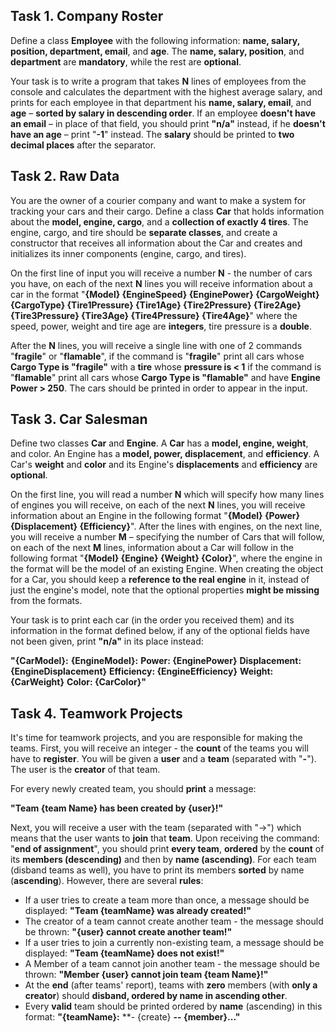 ## Task 1. Company Roster

Define a class **Employee** with the following information: **name, salary, position, department, email**, and **age**. The **name, salary, position**, and **department** are **mandatory**, while the rest are **optional**.

Your task is to write a program that takes **N** lines of employees from the console and calculates the department with the highest average salary, and prints for each employee in that department his **name, salary, email**, and **age** – **sorted by salary in descending order**. If an employee **doesn't have an email** – in place of that field, you should print **"n/a"** instead, if he **doesn't have an age** – print "**-1**" instead. The **salary** should be printed to **two decimal places** after the separator.



## Task 2. Raw Data

You are the owner of a courier company and want to make a system for tracking your cars and their cargo. Define a class **Car** that holds information about the **model, engine, cargo**, and a **collection of exactly 4 tires**. The engine, cargo, and tire should be **separate classes**, and create a constructor that receives all information about the Car and creates and initializes its inner components (engine, cargo, and tires).

On the first line of input you will receive a number **N** - the number of cars you have, on each of the next **N** lines you will receive information about a car in the format "**{Model} {EngineSpeed} {EnginePower} {CargoWeight} {CargoType} {Tire1Pressure} {Tire1Age} {Tire2Pressure} {Tire2Age} {Tire3Pressure} {Tire3Age} {Tire4Pressure} {Tire4Age}**" where the speed, power, weight and tire age are **integers**, tire pressure is a **double**.

After the **N** lines, you will receive a single line with one of 2 commands "**fragile**" or "**flamable**", if the command is "**fragile**" print all cars whose **Cargo Type is "fragile"** with a **tire** whose **pressure is < 1** if the command is "**flamable**" print all cars whose **Cargo Type is "flamable"** and have **Engine Power > 250**. The cars should be printed in order to appear in the input.



## Task 3. Car Salesman

Define two classes **Car** and **Engine**. A **Car** has a **model, engine, weight**, and color. An Engine has a **model, power, displacement**, and **efficiency**. A Car's **weight** and **color** and its Engine's **displacements** and **efficiency** are **optional**.

On the first line, you will read a number **N** which will specify how many lines of engines you will receive, on each of the next **N** lines, you will receive information about an Engine in the following format "**{Model} {Power} {Displacement} {Efficiency}**". After the lines with engines, on the next line, you will receive a number **M** – specifying the number of Cars that will follow, on each of the next **M** lines, information about a Car will follow in the following format "**{Model} {Engine} {Weight} {Color}**", where the engine in the format will be the model of an existing Engine. When creating the object for a Car, you should keep a **reference to the real engine** in it, instead of just the engine's model, note that the optional properties **might be missing** from the formats.

Your task is to print each car (in the order you received them) and its information in the format defined below, if any of the optional fields have not been given, print **"n/a"** in its place instead:

**"{CarModel}:**
	**{EngineModel}:**
		**Power: {EnginePower}**
		**Displacement: {EngineDisplacement}**
		**Efficiency: {EngineEfficiency}**
	**Weight: {CarWeight}**
	**Color: {CarColor}"**



## Task 4. Teamwork Projects

It's time for teamwork projects, and you are responsible for making the teams. First, you will receive an integer - the **count** of the teams you will have to **register**. You will be given a **user** and a **team** (separated with "**-**"). The user is the **creator** of that team.

For every newly created team, you should **print** a message:

**"Team {team Name} has been created by {user}!"**

Next, you will receive a user with the team (separated with "->") which means that the user wants to **join** that **team**. Upon receiving the command: "**end of assignment**", you should print **every team**, **ordered** by the **count** of its **members (descending)** and then by **name (ascending)**. For each team (disband teams as well), you have to print its members **sorted** by name (**ascending**). However, there are several **rules**:

- If a user tries to create a team more than once, a message should be displayed: 
	**"Team {teamName} was already created!"**
- The creator of a team cannot create another team - the message should be thrown:
	**"{user} cannot create another team!"**
- If a user tries to join a currently non-existing team, a message should be displayed:
	**"Team {teamName} does not exist!"**
- A Member of a team cannot join another team - the message should be thrown:
	**"Member {user} cannot join team {team Name}!"**
- At the **end** (after teams' report), teams with **zero** members (with **only a creator**) should **disband, ordered by name in ascending other**.
- Every **valid** team should be printed ordered by **name** (ascending) in this format: 
	**"{teamName}:**
	**- {create}
	**-- {member}..."**